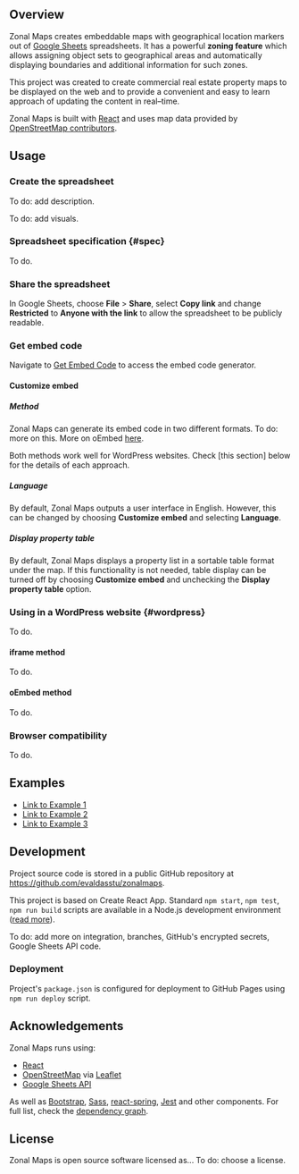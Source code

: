 ## Overview

Zonal Maps creates embeddable maps with geographical location markers out of [Google Sheets](https://www.google.com/sheets/about/) spreadsheets. It has a powerful **zoning feature** which allows assigning object sets to geographical areas and automatically displaying boundaries and additional information for such zones.

This project was created to create commercial real estate property maps to be displayed on the web and to provide a convenient and easy to learn approach of updating the content in real–time.

Zonal Maps is built with [React](https://reactjs.org) and uses map data provided by [OpenStreetMap contributors](https://www.openstreetmap.org/copyright).

## Usage

### Create the spreadsheet

To do: add description.

To do: add visuals.

### Spreadsheet specification {#spec}

To do.

### Share the spreadsheet

In Google Sheets, choose **File** > **Share**, select **Copy link** and change **Restricted** to **Anyone with the link** to allow the spreadsheet to be publicly readable.

### Get embed code

Navigate to [Get Embed Code](https://evaldasstu.github.io/zonalmaps/embed) to access the embed code generator.

#### Customize embed

##### Method

Zonal Maps can generate its embed code in two different formats. To do: more on this. More on oEmbed [here](https://oembed.com/).

Both methods work well for WordPress websites. Check [this section] below for the details of each approach.

##### Language

By default, Zonal Maps outputs a user interface in English. However, this can be changed by choosing **Customize embed** and selecting **Language**.

##### Display property table

By default, Zonal Maps displays a property list in a sortable table format under the map. If this functionality is not needed, table display can be turned off by choosing **Customize embed** and unchecking the **Display property table** option.

### Using in a WordPress website {#wordpress}

To do.

#### iframe method

To do.

#### oEmbed method

To do.

### Browser compatibility

To do.

## Examples

* [Link to Example 1](https://evaldasstu.github.io/zonalmaps/example/1)
* [Link to Example 2](https://evaldasstu.github.io/zonalmaps/example/2)
* [Link to Example 3](https://evaldasstu.github.io/zonalmaps/example/3)

## Development

Project source code is stored in a public GitHub repository at <https://github.com/evaldasstu/zonalmaps>.

This project is based on Create React App. Standard `npm start`, `npm test`, `npm run build` scripts are available in a Node.js development environment ([read more](https://create-react-app.dev/docs/available-scripts)).

To do: add more on integration, branches, GitHub's encrypted secrets, Google Sheets API code.

### Deployment

Project's `package.json` is configured for deployment to GitHub Pages using `npm run deploy` script.

## Acknowledgements

Zonal Maps runs using:

* [React](https://reactjs.org)
* [OpenStreetMap](https://openstreetmap.org) via [Leaflet](https://leafletjs.com)
* [Google Sheets API](https://developers.google.com/sheets/api)

As well as [Bootstrap](https://getbootstrap.com), [Sass](https://sass-lang.com), [react-spring](https://www.react-spring.io/), [Jest](https://jestjs.io) and other components. For full list, check the [dependency graph](https://github.com/evaldasstu/zonalmaps/network/dependencies).

## License

Zonal Maps is open source software licensed as... To do: choose a license.
